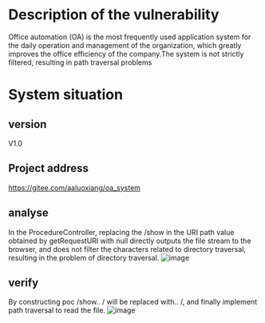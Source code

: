 # Description of the vulnerability
Office automation (OA) is the most frequently used application system for the daily operation and management of the organization, which greatly improves the office efficiency of the company.The system is not strictly filtered, resulting in path traversal problems
# System situation
## version
V1.0
## Project address
https://gitee.com/aaluoxiang/oa_system

## analyse
In the ProcedureController, replacing the /show in the URI path value obtained by getRequestURI with null directly outputs the file stream to the browser, and does not filter the characters related to directory traversal, resulting in the problem of directory traversal.
![image](https://github.com/user-attachments/assets/f2546850-dea5-40ad-ad48-dca6e5ec15d8)

## verify
By constructing poc /show.. / will be replaced with.. /, and finally implement path traversal to read the file.
![image](https://github.com/user-attachments/assets/76e0bb47-ff49-47bf-bffd-a29f4ecd6415)
